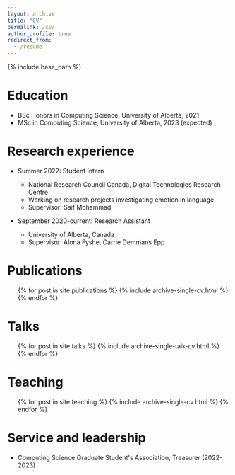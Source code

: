 ```yaml
---
layout: archive
title: "CV"
permalink: /cv/
author_profile: true
redirect_from:
  - /resume
---
```


{% include base_path %}

Education
======
* BSc Honors in Computing Science, University of Alberta, 2021
* MSc in Computing Science, University of Alberta, 2023 (expected)

Research experience
======
* Summer 2022: Student Intern
  * National Research Council Canada, Digital Technologies Research Centre 
  * Working on research projects investigating emotion in language
  * Supervisor: Saif Mohammad

* September 2020-current: Research Assistant
  * University of Alberta, Canada
  * Supervisor: Alona Fyshe, Carrie Demmans Epp

Publications
======
  <ul>{% for post in site.publications %}
    {% include archive-single-cv.html %}
  {% endfor %}</ul>
  
Talks
======
  <ul>{% for post in site.talks %}
    {% include archive-single-talk-cv.html %}
  {% endfor %}</ul>
  
Teaching
======
  <ul>{% for post in site.teaching %}
    {% include archive-single-cv.html %}
  {% endfor %}</ul>
  
Service and leadership
======
* Computing Science Graduate Student's Association, Treasurer (2022-2023)

